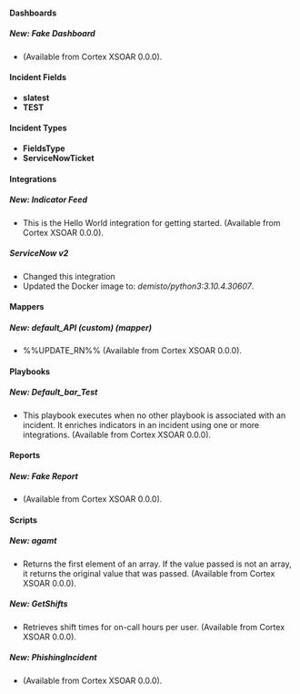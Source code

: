 
#### Dashboards
##### New: Fake Dashboard
-  (Available from Cortex XSOAR 0.0.0).

#### Incident Fields
- **slatest**
- **TEST**

#### Incident Types
- **FieldsType**
- **ServiceNowTicket**

#### Integrations
##### New: Indicator Feed
- This is the Hello World integration for getting started. (Available from Cortex XSOAR 0.0.0).
##### ServiceNow v2
- Changed this integration
- Updated the Docker image to: *demisto/python3:3.10.4.30607*.

#### Mappers
##### New: default_API (custom) (mapper)
- %%UPDATE_RN%% (Available from Cortex XSOAR 0.0.0).

#### Playbooks
##### New: Default_bar_Test
- This playbook executes when no other playbook is associated with an incident. It enriches indicators in an incident using one or more integrations. (Available from Cortex XSOAR 0.0.0).

#### Reports
##### New: Fake Report
-  (Available from Cortex XSOAR 0.0.0).

#### Scripts
##### New: agamt
- Returns the first element of an array.  If the value passed is not an array, it returns the original value that was passed. (Available from Cortex XSOAR 0.0.0).
##### New: GetShifts
- Retrieves shift times for on-call hours per user. (Available from Cortex XSOAR 0.0.0).
##### New: PhishingIncident
-  (Available from Cortex XSOAR 0.0.0).

